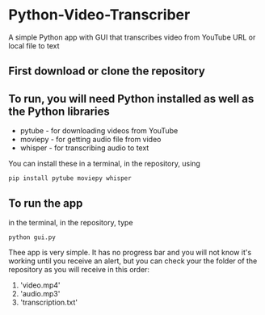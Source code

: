 # Python-Video-Transcriber
A simple Python app with GUI that transcribes video from YouTube URL or local file to text

## First download or clone the repository

## To run, you will need Python installed as well as the Python libraries
+ pytube - for downloading videos from YouTube
+ moviepy - for getting audio file from video
+ whisper - for transcribing audio to text

You can install these in a terminal, in the repository, using 

```pip install pytube moviepy whisper```

## To run the app
in the terminal, in the repository, type

```python gui.py```
    
Thee app is very simple.  It has no progress bar and you will not know it's working
until you receive an alert, but you can check your the folder of the repository
as you will receive in this order:

1. 'video.mp4'
2. 'audio.mp3'
3. 'transcription.txt'